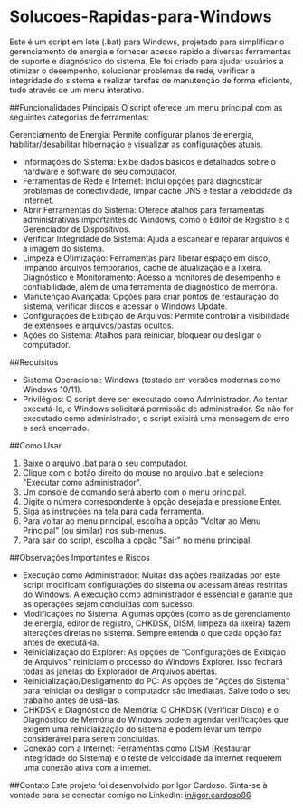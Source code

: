 # Solucoes-Rapidas-para-Windows

Este é um script em lote (.bat) para Windows, projetado para simplificar o gerenciamento de energia e fornecer acesso rápido a diversas ferramentas de suporte e diagnóstico do sistema. Ele foi criado para ajudar usuários a otimizar o desempenho, solucionar problemas de rede, verificar a integridade do sistema e realizar tarefas de manutenção de forma eficiente, tudo através de um menu interativo.

##Funcionalidades Principais
O script oferece um menu principal com as seguintes categorias de ferramentas:

Gerenciamento de Energia: Permite configurar planos de energia, habilitar/desabilitar hibernação e visualizar as configurações atuais.
+ Informações do Sistema: Exibe dados básicos e detalhados sobre o hardware e software do seu computador.
+ Ferramentas de Rede e Internet: Inclui opções para diagnosticar problemas de conectividade, limpar cache DNS e testar a velocidade da internet.
+ Abrir Ferramentas do Sistema: Oferece atalhos para ferramentas administrativas importantes do Windows, como o Editor de Registro e o Gerenciador de Dispositivos.
+ Verificar Integridade do Sistema: Ajuda a escanear e reparar arquivos e a imagem do sistema.
+ Limpeza e Otimização: Ferramentas para liberar espaço em disco, limpando arquivos temporários, cache de atualização e a lixeira.
Diagnóstico e Monitoramento: Acesso a monitores de desempenho e confiabilidade, além de uma ferramenta de diagnóstico de memória.
+ Manutenção Avançada: Opções para criar pontos de restauração do sistema, verificar discos e acessar o Windows Update.
+ Configurações de Exibição de Arquivos: Permite controlar a visibilidade de extensões e arquivos/pastas ocultos.
+ Ações do Sistema: Atalhos para reiniciar, bloquear ou desligar o computador.
  
##Requisitos
+ Sistema Operacional: Windows (testado em versões modernas como Windows 10/11).
+ Privilégios: O script deve ser executado como Administrador. Ao tentar executá-lo, o Windows solicitará permissão de administrador. Se não for executado como administrador, o script exibirá uma mensagem de erro e será encerrado.
  
##Como Usar
1. Baixe o arquivo .bat para o seu computador.
2. Clique com o botão direito do mouse no arquivo .bat e selecione "Executar como administrador".
3. Um console de comando será aberto com o menu principal.
4. Digite o número correspondente à opção desejada e pressione Enter.
5. Siga as instruções na tela para cada ferramenta.
6. Para voltar ao menu principal, escolha a opção "Voltar ao Menu Principal" (ou similar) nos sub-menus.
7. Para sair do script, escolha a opção "Sair" no menu principal.

##Observações Importantes e Riscos
+ Execução como Administrador: Muitas das ações realizadas por este script modificam configurações do sistema ou acessam áreas restritas do Windows. A execução como administrador é essencial e garante que as operações sejam concluídas com sucesso.
+ Modificações no Sistema: Algumas opções (como as de gerenciamento de energia, editor de registro, CHKDSK, DISM, limpeza da lixeira) fazem alterações diretas no sistema. Sempre entenda o que cada opção faz antes de executá-la.
+ Reinicialização do Explorer: As opções de "Configurações de Exibição de Arquivos" reiniciam o processo do Windows Explorer. Isso fechará todas as janelas do Explorador de Arquivos abertas.
+ Reinicialização/Desligamento do PC: As opções de "Ações do Sistema" para reiniciar ou desligar o computador são imediatas. Salve todo o seu trabalho antes de usá-las.
+ CHKDSK e Diagnóstico de Memória: O CHKDSK (Verificar Disco) e o Diagnóstico de Memória do Windows podem agendar verificações que exigem uma reinicialização do sistema e podem levar um tempo considerável para serem concluídas.
+ Conexão com a Internet: Ferramentas como DISM (Restaurar Integridade do Sistema) e o teste de velocidade da internet requerem uma conexão ativa com a internet.

##Contato
Este projeto foi desenvolvido por Igor Cardoso.
Sinta-se à vontade para se conectar comigo no LinkedIn: [in/igor.cardoso86](https://www.linkedin.com/in/igorcardoso86/)


